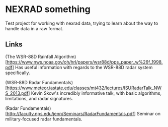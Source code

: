 # NEXRAD something

Test project for working with nexrad data, trying to learn about the way to handle data in a raw format.

## Links

(The WSR-88D Rainfall Algorithm)[https://www.nws.noaa.gov/oh/hrl/papers/wsr88d/pps_paper_w%26f_1998.pdf]
Has useful information with regards to the WSR-88D radar system specifically.

(WSR-88D Radar Fundamentals)[https://www.meteor.iastate.edu/classes/mt432/lectures/ISURadarTalk_NWS_2013.pdf]
Kevin Skow's incredibly informative talk, with basic algorithms, limitations, and radar signatures.

(Radar Fundamentals)[http://faculty.nps.edu/jenn/Seminars/RadarFundamentals.pdf]
Seminar on military-focused radar fundamentals.